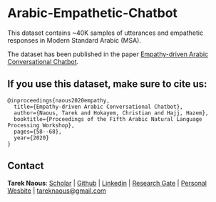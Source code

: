 # Arabic-Empathetic-Chatbot
This dataset contains ~40K samples of utterances and empathetic responses in Modern Standard Arabic (MSA).

The dataset has been published in the paper [Empathy-driven Arabic Conversational Chatbot](https://www.aclweb.org/anthology/2020.wanlp-1.6/).

## If you use this dataset, make sure to cite us:
```
@inproceedings{naous2020empathy,
  title={Empathy-driven Arabic Conversational Chatbot},
  author={Naous, Tarek and Hokayem, Christian and Hajj, Hazem},
  booktitle={Proceedings of the Fifth Arabic Natural Language Processing Workshop},
  pages={58--68},
  year={2020}
}
```

## Contact
**Tarek Naous**: [Scholar](https://scholar.google.com/citations?user=ImyLv44AAAAJ&hl=en) | [Github](https://github.com/tareknaous?tab=repositories) |
[Linkedin](https://www.linkedin.com/in/tareknaous/) |  [Research Gate](https://www.researchgate.net/profile/Tarek_Naous?ev=hdr_xprf) | [Personal Wesbite](https://www.sites.google.com/view/tareknaous)
| tareknaous@gmail.com
